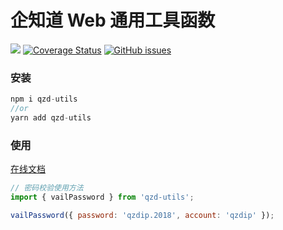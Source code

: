 # 企知道 Web 通用工具函数

[![](https://travis-ci.com/citrusjunoss/qzd-utils.svg?branch=master)](https://travis-ci.org/citrusjunoss/qzd-utils) [![Coverage Status](https://coveralls.io/repos/github/citrusjunoss/qzd-utils/badge.svg?branch=master)](https://coveralls.io/github/citrusjunoss/qzd-utils?branch=master) [![GitHub issues](https://img.shields.io/github/issues/citrusjunoss/qzd-utils)](https://github.com/citrusjunoss/qzd-utils/issues)

### 安装

```js
npm i qzd-utils
//or
yarn add qzd-utils
```

### 使用

[在线文档](https://citrusjunoss.github.io/qzd-utils/)

```js
// 密码校验使用方法
import { vailPassword } from 'qzd-utils';

vailPassword({ password: 'qzdip.2018', account: 'qzdip' });
```
